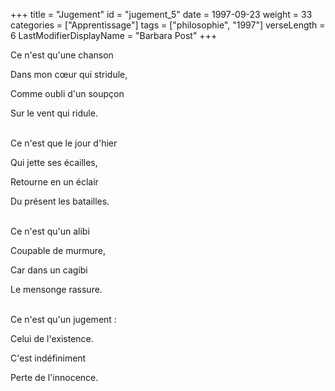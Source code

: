 +++
title = "Jugement"
id = "jugement_5"
date = 1997-09-23
weight = 33
categories = ["Apprentissage"]
tags = ["philosophie", "1997"]
verseLength = 6
LastModifierDisplayName = "Barbara Post"
+++

Ce n'est qu'une chanson

Dans mon cœur qui stridule,

Comme oubli d'un soupçon

Sur le vent qui ridule.

 \
Ce n'est que le jour d'hier

Qui jette ses écailles,

Retourne en un éclair

Du présent les batailles.

 \
Ce n'est qu'un alibi

Coupable de murmure,

Car dans un cagibi

Le mensonge rassure.

 \
Ce n'est qu'un jugement :

Celui de l'existence.

C'est indéfiniment

Perte de l'innocence.
